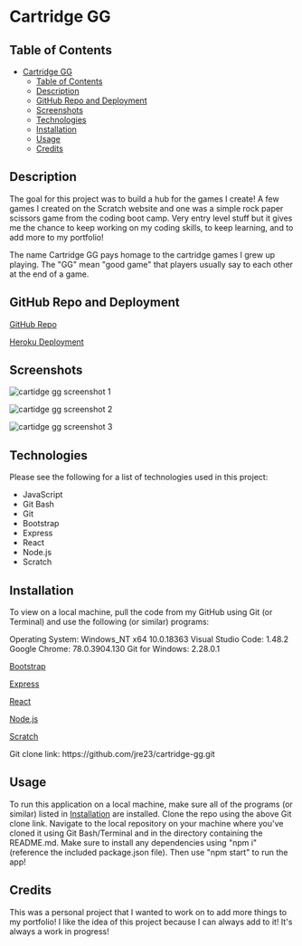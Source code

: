 # Cartridge GG

## Table of Contents

- [Cartridge GG](#cartridge-gg)
  - [Table of Contents](#table-of-contents)
  - [Description](#description)
  - [GitHub Repo and Deployment](#github-repo-and-deployment)
  - [Screenshots](#screenshots)
  - [Technologies](#technologies)
  - [Installation](#installation)
  - [Usage](#usage)
  - [Credits](#credits)

## Description

The goal for this project was to build a hub for the games I create! A few games I created on the Scratch website and one was a simple rock paper scissors game from the coding boot camp. Very entry level stuff but it gives me the chance to keep working on my coding skills, to keep learning, and to add more to my portfolio!

The name Cartridge GG pays homage to the cartridge games I grew up playing. The "GG" mean "good game" that players usually say to each other at the end of a game.

## GitHub Repo and Deployment

[GitHub Repo](https://github.com/jre23/cartridge-gg)

[Heroku Deployment](https://cartridge-gg.herokuapp.com/)

## Screenshots

![cartidge gg screenshot 1](https://user-images.githubusercontent.com/69170823/122651827-37184d00-d0f0-11eb-8bbe-d419dc043a6a.png)

![cartidge gg screenshot 2](https://user-images.githubusercontent.com/69170823/122651842-4dbea400-d0f0-11eb-928d-18aa23358b4d.png)

![cartidge gg screenshot 3](https://user-images.githubusercontent.com/69170823/122651852-60d17400-d0f0-11eb-967d-eb41cf06ef19.png)

## Technologies

Please see the following for a list of technologies used in this project:

- JavaScript
- Git Bash
- Git
- Bootstrap
- Express
- React
- Node.js
- Scratch

## Installation

To view on a local machine, pull the code from my GitHub using Git (or Terminal) and use the following (or similar) programs:

Operating System: Windows_NT x64 10.0.18363
Visual Studio Code: 1.48.2
Google Chrome: 78.0.3904.130
Git for Windows: 2.28.0.1

[Bootstrap](https://getbootstrap.com/)

[Express](https://expressjs.com)

[React](https://reactjs.org)

[Node.js](https://nodejs.org/en)

[Scratch](https://scratch.mit.edu)

Git clone link: htt<span>ps://github.com/jre23/cartridge-gg.git</span>

## Usage

To run this application on a local machine, make sure all of the programs (or similar) listed in [Installation](#Installation) are installed. Clone the repo using the above Git clone link. Navigate to the local repository on your machine where you've cloned it using Git Bash/Terminal and in the directory containing the README.md. Make sure to install any dependencies using "npm i" (reference the included package.json file). Then use "npm start" to run the app!

## Credits

This was a personal project that I wanted to work on to add more things to my portfolio! I like the idea of this project because I can always add to it! It's always a work in progress!
